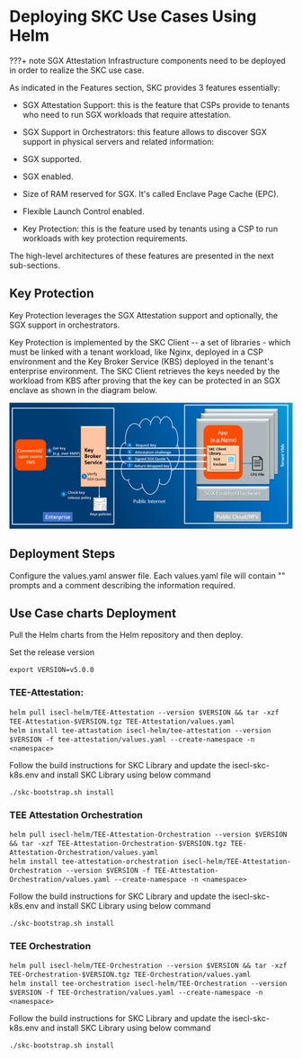 # Deploying SKC Use Cases Using Helm

???+ note
SGX Attestation Infrastructure components need to be deployed in order to realize the SKC use case.

As indicated in the Features section, SKC provides 3 features essentially:

-   SGX Attestation Support: this is the feature that CSPs provide to tenants who need to run SGX workloads that require attestation.
-   SGX Support  in Orchestrators: this feature allows to discover SGX support in physical servers and related information:
  -   SGX supported.

  -   SGX enabled.

  -   Size of RAM reserved for SGX. It's called Enclave Page Cache (EPC).

  -   Flexible Launch Control enabled.
-   Key Protection: this is the feature used by tenants using a CSP to run workloads with key protection requirements.

The high-level architectures of these features are presented in the next sub-sections.

##  Key Protection

Key Protection leverages the SGX Attestation support and optionally, the SGX support in orchestrators.

Key Protection is implemented by the SKC Client -- a set of libraries - which must be linked with a tenant workload, like Nginx, deployed in a CSP environment and the Key Broker Service (KBS) deployed in the tenant's enterprise environment. The SKC Client retrieves the keys needed by the workload from KBS after proving that the key can be protected in an SGX enclave as shown in the diagram below.

![](images/image-20200727163116765.png)

## Deployment Steps

Configure the values.yaml answer file.  Each values.yaml file will contain "<user input>" prompts and a comment describing the information required.

## Use Case charts Deployment

Pull the Helm charts from the Helm repository and then deploy.

Set the release version
```
export VERSION=v5.0.0
```

### TEE-Attestation:

```
helm pull isecl-helm/TEE-Attestation --version $VERSION && tar -xzf TEE-Attestation-$VERSION.tgz TEE-Attestation/values.yaml
helm install tee-attastation isecl-helm/tee-attestation --version $VERSION -f tee-attestation/values.yaml --create-namespace -n <namespace>
```

Follow the build instructions for SKC Library and update the isecl-skc-k8s.env and install SKC Library using below command

```
./skc-bootstrap.sh install
```


### TEE Attestation Orchestration

```
helm pull isecl-helm/TEE-Attestation-Orchestration --version $VERSION && tar -xzf TEE-Attestation-Orchestration-$VERSION.tgz TEE-Attestation-Orchestration/values.yaml
helm install tee-attestation-orchestration isecl-helm/TEE-Attestation-Orchestration --version $VERSION -f TEE-Attestation-Orchestration/values.yaml --create-namespace -n <namespace>
```

Follow the build instructions for SKC Library and update the isecl-skc-k8s.env and install SKC Library using below command

```
./skc-bootstrap.sh install
```

### TEE Orchestration

```
helm pull isecl-helm/TEE-Orchestration --version $VERSION && tar -xzf TEE-Orchestration-$VERSION.tgz TEE-Orchestration/values.yaml
helm install tee-orchestration isecl-helm/TEE-Orchestration --version $VERSION -f TEE-Orchestration/values.yaml --create-namespace -n <namespace>
```

Follow the build instructions for SKC Library and update the isecl-skc-k8s.env and install SKC Library using below command

```
./skc-bootstrap.sh install
```



